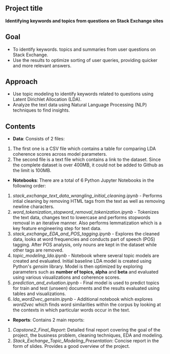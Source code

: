 ## Project title

**Identifying keywords and topics from questions on Stack Exchange sites**

## Goal

- To identify keywords. topics and summaries  from user questions on Stack Exchange.
- Use the results to optimize sorting of user queries, providing quicker and more relevant answers.

## Approach 

- Use topic modeling to identify keywords related to questions using Latent Dirichlet Allocation (LDA).
- Analyze the text data using Natural Language Processing (NLP) techniques to find insights.

## Contents

- **Data**: Consists of 2 files:

1. The first one is a CSV file which contains a table for comparing LDA coherence scores across model parameters. 
2. The second file is a text file which contains a link to the dataset. Since the complete dataset is over 400MB, it could not be added to Github as the limit is 100MB. 

- **Notebooks**: There are a total of 6 Python Jupyter Notebooks in the following order: 

1. *stack_exchange_text_data_wrangling_initial_cleaning.ipynb* - Performs intial cleaning by removing HTML tags from the text as well as removing newline characters. 
2. *word_tokenization_stopword_removal_tokenization.ipynb* - Tokenizes the text data, changes text to lowercase and performs stopwords removal in an iterative manner. Also performs lemmatization which is a key feature engineering step for text data. 
3. *stack_exchange_EDA_and_POS_tagging.ipynb* - Explores the cleaned data, looks at word frequencies and conducts part of speech (POS) tagging. After POS analysis, only nouns are kept in the dataset while other tags are removed. 
4. *topic_modeling_lda.ipynb* - Notebook where several topic models are created and evaluated. Initial baseline LDA model is created using Python's *gensim* library. Model is then optimized by exploring parameters such as **number of topics, alpha** and **beta** and evaluated using various visualizations and coherence scores.
5. *prediction_and_evluation.ipynb*	- Final model is used to predict topics for train and test (unseen) documents and the results evaluated using tables and visualizations. 
6. *lda_word2vec_gensim.ipynb* - Additional notebook which explores *word2vec* which finds word similarities within the corpus by looking at the contexts in which particular words occur in the text. 

- **Reports**: Contains 2 main reports: 

1. *Capstone2_Final_Report*: Detailed final report covering the goal of the project, the business problem, cleaning techniques, EDA and modeling. 
2. *Stack_Exchange_Topic_Modeling_Presentation*: Concise report in the form of slides. Provides a good overview of the project. 


